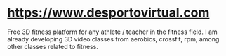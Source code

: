 # https://www.desportovirtual.com
Free 3D fitness platform for any athlete / teacher in the fitness field. I am already developing 3D video classes from aerobics, crossfit, rpm, among other classes related to fitness.
